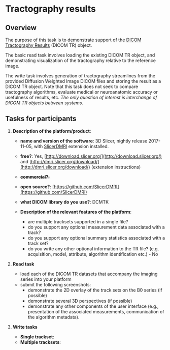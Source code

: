 # Tractography results

## Overview

The purpose of this task is to demonstrate support of the [DICOM Tractography Results](ftp://medical.nema.org/medical/dicom/final/sup181_ft_TractographyResultsStorage.pdf) \(DICOM TR\) object.

The basic read task involves loading the existing DICOM TR object, and demonstrating visualization of the tractography relative to the reference image.

The write task involves generation of tractography streamlines from the provided Diffusion Weighted Image DICOM files and storing the result as a DICOM TR object. Note that this task does not seek to compare tractography algorithms, evaluate medical or neuroanatomic accuracy or usefulness of results, etc. _The only question of interest is interchange of DICOM TR objects between systems._

## Tasks for participants

1. **Description of the platform/product**:

   * **name and version of the software**: 3D Slicer, nightly release 2017-11-05, with [SlicerDMRI](http://dmri.slicer.org/download/) extension installed.
   * **free?**: Yes, [http://download.slicer.org/](http://download.slicer.org/) and [http://dmri.slicer.org/download/](http://dmri.slicer.org/download/) \(extension instructions\)
   * ~~**commercial?**:~~
   * **open source?**: [https://github.com/SlicerDMRI](https://github.com/SlicerDMRI)
   * **what DICOM library do you use?**: DCMTK

   * **Description of the relevant features of the platform**:

     * are multiple tracksets supported in a single file?
     * do you support any optional measurement data associated with a track?
     * do you support any optional summary statistics associated with a track set?
     * do you write any other optional information to the TR file? \(e.g. acquisition, model, attribute, algorithm identification etc.\) - No

2. **Read task**

   * load each of the DICOM TR datasets that accompany the imaging series into your platform
   * submit the following screenshots:
     * demonstrate the 2D overlay of the track sets on the B0 series \(if possible\)
     * demonstrate several 3D perspectives \(if possible\)
     * demonstrate any other components of the user interface \(e.g., presentation of the associated measurements, communication of the algorithm metadata\).

3. **Write tasks**

   * **Single trackset**: 
   * **Multiple tracksets**:



